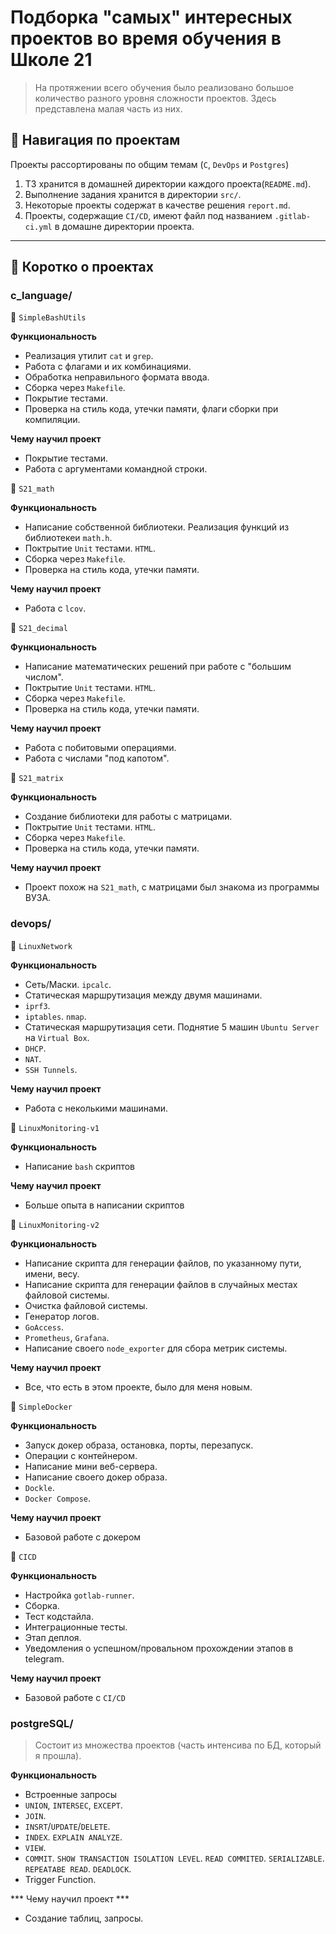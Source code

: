 # Подборка "самых" интересных проектов во время обучения в Школе 21 
> На протяжении всего обучения было реализовано большое количество разного уровня сложности проектов. Здесь представлена малая часть из них. 

## 📂 Навигация по проектам
Проекты рассортированы по общим темам (`С`, `DevOps` и `Postgres`)

1. ТЗ хранится в домашней директории каждого проекта(`README.md`).
2. Выполнение задания хранится в директории `src/`.
3. Некоторые проекты содержат в качестве решения `report.md`.
4. Проекты, содержащие `CI/CD`, имеют файл под названием `.gitlab-ci.yml` в домашне директории проекта.

---

## 📌 Коротко о проектах

### c_language/

📂 `SimpleBashUtils`

**Функциональность**
- Реализация утилит `cat` и `grep`.
- Работа с флагами и их комбинациями.
- Обработка неправильного формата ввода.
- Сборка через `Makefile`.
- Покрытие тестами.
- Проверка на стиль кода, утечки памяти, флаги сборки при компиляции.

**Чему научил проект**
* Покрытие тестами. 
* Работа с аргументами командной строки.

📂 `S21_math`

**Функциональность**
- Написание собственной библиотеки. Реализация функций из библиотекеи `math.h`.
- Поктрытие `Unit` тестами. `HTML`.
- Сборка через `Makefile`.
- Проверка на стиль кода, утечки памяти.

**Чему научил проект**
* Работа с `lcov`.

📂 `S21_decimal`

**Функциональность**
- Написание математических решений при работе с "большим числом".
- Поктрытие `Unit` тестами. `HTML`.
- Сборка через `Makefile`.
- Проверка на стиль кода, утечки памяти.

**Чему научил проект**
* Работа с побитовыми операциями. 
* Работа с числами "под капотом".
  
📂 `S21_matrix`

**Функциональность**
- Создание библиотеки для работы с матрицами.
- Поктрытие `Unit` тестами. `HTML`.
- Сборка через `Makefile`.
- Проверка на стиль кода, утечки памяти.

**Чему научил проект**
* Проект похож на `S21_math`, с матрицами был знакома из программы ВУЗА.

### devops/

📂 `LinuxNetwork`

**Функциональность**
- Сеть/Маски. `ipcalc`.
- Статическая маршрутизация между двумя машинами.
- `iprf3`.
- `iptables`. `nmap`.
- Статическая маршрутизация сети. Поднятие 5 машин `Ubuntu Server` на `Virtual Box`.
- `DHCP`.
- `NAT`.
- `SSH Tunnels`.

**Чему научил проект**
* Работа с неколькими машинами.

📂 `LinuxMonitoring-v1`

**Функциональность**
- Написание `bash` скриптов

**Чему научил проект**
* Больше опыта в написании скриптов

📂 `LinuxMonitoring-v2`

**Функциональность**
- Написание скрипта для генерации файлов, по указанному пути, имени, весу.
- Написание скрипта для генерации файлов в случайных местах файловой системы.
- Очистка файловой системы.
- Генератор логов.
- `GoAccess`.
- `Prometheus`, `Grafana`.
- Написание своего `node_exporter` для сбора метрик системы.

**Чему научил проект**
* Все, что есть в этом проекте, было для меня новым.

📂 `SimpleDocker`

**Функциональность**
- Запуск докер образа, остановка, порты, перезапуск.
- Операции с контейнером.
- Написание мини веб-сервера.
- Написание своего докер образа.
- `Dockle`.
- `Docker Compose`.

**Чему научил проект**
* Базовой работе с докером

📂 `CICD`

**Функциональность**
- Настройка `gotlab-runner`.
- Сборка.
- Тест кодстайла.
- Интеграционные тесты.
- Этап деплоя.
- Уведомления о успешном/провальном прохождении этапов в telegram.

**Чему научил проект**
* Базовой работе с `CI/CD`

### postgreSQL/
> Состоит из множества проектов (часть интенсива по БД, который я прошла).

**Функциональность**
- Встроенные запросы
- `UNION`, `INTERSEC`, `EXCEPT`.
- `JOIN`.
- `INSRT`/`UPDATE`/`DELETE`.
- `INDEX`. `EXPLAIN ANALYZE`.
- `VIEW`.
- `COMMIT`. `SHOW TRANSACTION ISOLATION LEVEL`. `READ COMMITED`. `SERIALIZABLE`. `REPEATABE READ`. `DEADLOCK`.
- Trigger Function.

*** Чему научил проект ***
* Создание таблиц, запросы.
